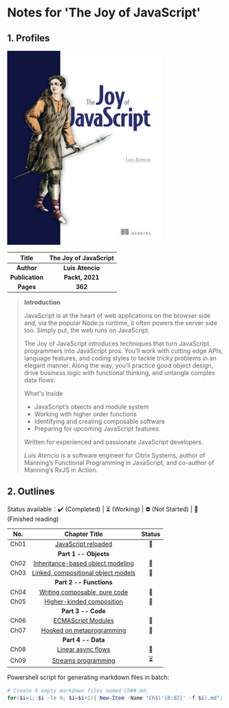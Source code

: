 # Notes for 'The Joy of JavaScript'



## 1. Profiles

![cover of the joy of javascript](assets/cover.png)



|    **Title**    | **The Joy of JavaScript** |
| :-------------: | :-----------------------: |
|   **Author**    |     **Luis Atencio**      |
| **Publication** |      **Packt, 2021**      |
|    **Pages**    |          **362**          |

> **Introduction**
>
> JavaScript is at the heart of web applications on the browser side and, via the popular Node.js runtime, it often powers the server side too. Simply put, the web runs on JavaScript.
>
> The Joy of JavaScript introduces techniques that turn JavaScript programmers into JavaScript pros. You’ll work with cutting edge APIs, language features, and coding styles to tackle tricky problems in an elegant manner. Along the way, you’ll practice good object design, drive business logic with functional thinking, and untangle complex data flows.
>
> What's Inside
> - JavaScript’s objects and module system
> - Working with higher order functions
> - Identifying and creating composable software
> - Preparing for upcoming JavaScript features
>
> Written for experienced and passionate JavaScript developers.
>
> *Luis Atencio* is a software engineer for Citrix Systems, author of Manning’s Functional Programming in JavaScript, and co-author of Manning’s RxJS in Action.



## 2. Outlines

Status available：:heavy_check_mark: (Completed) | :hourglass_flowing_sand: (Working) | :no_entry: (Not Started) | :orange_book: (Finished reading)

| No.  |                  Chapter Title                   |          Status          |
| :--: | :----------------------------------------------: | :----------------------: |
| Ch01 |         [JavaScript reloaded](./Ch01.md)         |      :orange_book:       |
|      |              **Part 1 -- Objects**               |                          |
| Ch02 |  [Inheritance-based object modeling](./Ch02.md)  |      :orange_book:       |
| Ch03 | [Linked, compositional object models](./Ch03.md) |      :orange_book:       |
|      |             **Part 2 -- Functions**              |                          |
| Ch04 |    [Writing composable, pure code](./Ch04.md)    |      :orange_book:       |
| Ch05 |      [Higher-kinded composition](./Ch05.md)      |      :orange_book:       |
|      |                **Part 3 -- Code**                |                          |
| Ch06 |         [ECMAScript Modules](./Ch06.md)          |      :orange_book:       |
| Ch07 |      [Hooked on metaprogramming](./Ch07.md)      |      :orange_book:       |
|      |                **Part 4 -- Data**                |                          |
| Ch08 |         [Linear async flows](./Ch08.md)          |      :orange_book:       |
| Ch09 |         [Streams programming](./Ch09.md)         | :hourglass_flowing_sand: |



Powershell script for generating markdown files in batch:

```powershell
# Create 9 empty markdown files named Ch##.md:
for($i=1; $i -le 9; $i=$i+1){ New-Item -Name "Ch$('{0:d2}' -f $i).md"; }
```

 
